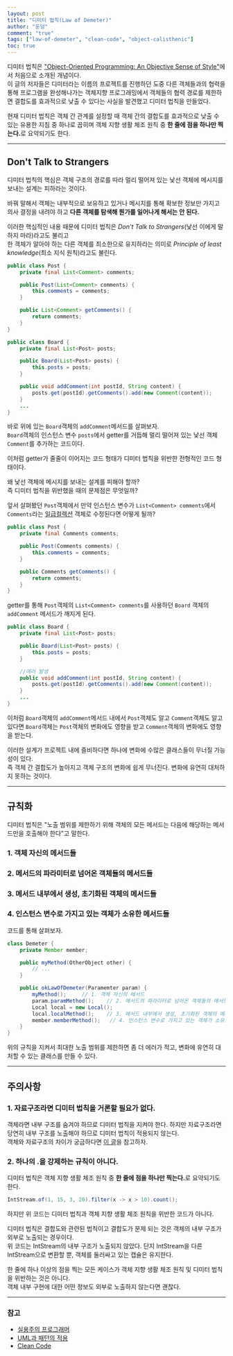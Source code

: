 ```yaml
---
layout: post  
title: "디미터 법칙(Law of Demeter)"  
author: "둔덩"
comment: "true"
tags: ["law-of-demeter", "clean-code", "object-calisthenic"]
toc: true
---
```


디미터 법칙은 ["Object-Oriented Programming: An Objective Sense of Style"](https://dl.acm.org/doi/10.1145/62084.62113)에서 처음으로 소개된 개념이다.  
이 글의 저자들은 디미터라는 이름의 프로젝트를 진행하던 도중 다른 객체들과의 협력을 통해 프로그램을 완성해나가는 객체지향 프로그래밍에서 객체들의 협력 경로를 제한하면 결합도를 효과적으로 낮출 수 있다는 사실을 발견했고 디미터 법칙을 만들었다.

현재 디미터 법칙은 객체 간 관계를 설정할 때 객체 간의 결합도를 효과적으로 낮출 수 있는 유용한 지침 중 하나로 꼽히며 객체 지향 생활 체조 원칙 중 <strong>한 줄에 점을 하나만 찍는다.</strong>로 요약되기도 한다.

---

## Don't Talk to Strangers

디미터 법칙의 핵심은 객체 구조의 경로를 따라 멀리 떨어져 있는 낯선 객체에 메시지를 보내는 설계는 피하라는 것이다.

바꿔 말해서 객체는 내부적으로 보유하고 있거나 메시지를 통해 확보한 정보만 가지고 의사 결정을 내려야 하고 **다른 객체를 탐색해 뭔가를 일어나게 해서는 안 된다.**

이러한 핵심적인 내용 때문에 디미터 법칙은 _Don't Talk to Strangers_(낯선 이에게 말하지 마라)라고도 불리고  
한 객체가 알아야 하는 다른 객체를 최소한으로 유지하라는 의미로 _Principle of least knowledge_(최소 지식 원칙)라고도 불린다.

```java
public class Post {
    private final List<Comment> comments;

    public Post(List<Comment> comments) {
        this.comments = comments;
    }

    public List<Comment> getComments() {
        return comments;
    }
}
```

```java
public class Board {
    private final List<Post> posts;

    public Board(List<Post> posts) {
        this.posts = posts;
    }

    public void addComment(int postId, String content) {
        posts.get(postId).getComments().add(new Comment(content));
    }
    ...
}
```

바로 위에 있는 `Board`객체의 `addComment`메서드를 살펴보자.  
`Board`객체의 인스턴스 변수 `posts`에서 getter를 거듭해 멀리 떨어져 있는 낯선 객체 `Comment`를 추가하는 코드이다.

이처럼 getter가 줄줄이 이어지는 코드 형태가 디미터 법칙을 위반한 전형적인 코드 형태이다.

왜 낯선 객체에 메시지를 보내는 설계를 피해야 할까?  
즉 디미터 법칙을 위반했을 때의 문제점은 무엇일까?

앞서 살펴봤던 `Post`객체에서 만약 인스턴스 변수가 `List<Comment> comments`에서 `Comments`라는 [일급컬렉션](https://woowacourse.github.io/javable/2020-05-08/First-Class-Collection) 객체로 수정된다면 어떻게 될까?

```java
public class Post {
    private final Comments comments;

    public Post(Comments comments) {
        this.comments = comments;
    }

    public Comments getComments() {
        return comments;
    }
}
```

getter를 통해 `Post`객체의 `List<Comment> comments`를 사용하던 `Board` 객체의 `addComment` 메서드가 깨지게 된다.

```java
public class Board {
    private final List<Post> posts;

    public Board(List<Post> posts) {
        this.posts = posts;
    }

    //에러 발생
    public void addComment(int postId, String content) {
        posts.get(postId).getComments().add(new Comment(content));
    }
    ...
}
```

이처럼 `Board`객체의 `addComment`메서드 내에서 `Post`객체도 알고 `Comment`객체도 알고 있다면 `Board`객체는 `Post`객체의 변화에도 영향을 받고 `Comment`객체의 변화에도 영향을 받는다.

이러한 설계가 프로젝트 내에 즐비하다면 하나에 변화에 수많은 클래스들이 무너질 가능성이 있다.  
즉 객체 간 결합도가 높아지고 객체 구조의 변화에 쉽게 무너진다. 변화에 유연히 대처하지 못하는 것이다.

---

## 규칙화

디미터 법칙은 "노출 범위를 제한하기 위해 객체의 모든 메서드는 다음에 해당하는 메서드만을 호출해야 한다"고 말한다.

### 1\. 객체 자신의 메서드들

### 2\. 메서드의 파라미터로 넘어온 객체들의 메서드들

### 3\. 메서드 내부에서 생성, 초기화된 객체의 메서드들

### 4\. 인스턴스 변수로 가지고 있는 객체가 소유한 메서드들

코드를 통해 살펴보자.

```java
class Demeter {
    private Member member;

    public myMethod(OtherObject other) {
        // ...
    }

    public okLawOfDemeter(Paramemter param) {
        myMethod();     // 1. 객체 자신의 메서드
        param.paramMethod();    // 2. 메서드의 파라미터로 넘어온 객체들의 메서드
        Local local = new Local();
        local.localMethod();    // 3. 메서드 내부에서 생성, 초기화된 객체의 메서드
        member.memberMethod();   // 4. 인스턴스 변수로 가지고 있는 객체가 소유한 메서드
    }
}
```

위의 규칙을 지켜서 최대한 노출 범위를 제한하면 좀 더 에러가 적고, 변화에 유연히 대처할 수 있는 클래스를 만들 수 있다.

---

## 주의사항

### 1\. 자료구조라면 디미터 법칙을 거론할 필요가 없다.

객체라면 내부 구조를 숨겨야 하므로 디미터 법칙을 지켜야 한다. 하지만 자료구조라면 당연히 내부 구조를 노출해야 하므로 디미터 법칙이 적용되지 않는다.  
객체와 자료구조의 차이가 궁금하다면 [이 글](https://namget.tistory.com/entry/%ED%81%B4%EB%A6%B0%EC%BD%94%EB%93%9C-6%EC%9E%A5-%EA%B0%9D%EC%B2%B4%EC%99%80-%EC%9E%90%EB%A3%8C%EA%B5%AC%EC%A1%B0)을 참고하자.

### 2\. 하나의 .을 강제하는 규칙이 아니다.

디미터 법칙은 객체 지향 생활 체조 원칙 중 <strong>한 줄에 점을 하나만 찍는다.</strong>로 요약되기도 한다.

```java
IntStream.of(1, 15, 3, 20).filter(x -> x > 10).count();
```

하지만 위 코드는 디미터 법칙과 객체 지향 생활 체조 원칙을 위반한 코드가 아니다.

디미터 법칙은 결합도와 관련된 법칙이고 결합도가 문제 되는 것은 객체의 내부 구조가 외부로 노출되는 경우이다.  
위 코드는 IntStream의 내부 구조가 노출되지 않았다. 단지 IntStream을 다른 IntStream으로 변환할 뿐, 객체를 둘러싸고 있는 캡슐은 유지한다.

한 줄에 하나 이상의 점을 찍는 모든 케이스가 객체 지향 생활 체조 원칙 및 디미터 법칙을 위반하는 것은 아니다.  
객체 내부 구현에 대한 어떤 정보도 외부로 노출하지 않는다면 괜찮다.

---

### 참고

-   [실용주의 프로그래머](https://book.naver.com/bookdb/book_detail.nhn?bid=7467119)
-   [UML과 패턴의 적용](https://book.naver.com/bookdb/book_detail.nhn?bid=256811)
-   [Clean Code](https://book.naver.com/bookdb/book_detail.nhn?bid=7390287)

